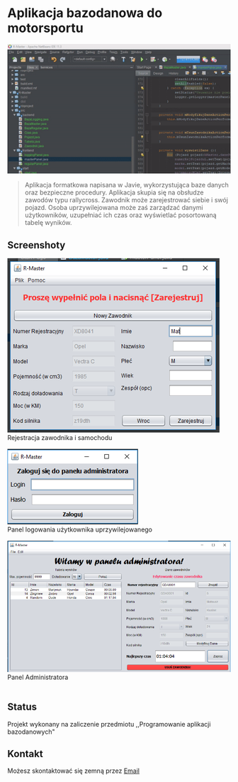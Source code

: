 
# Aplikacja bazodanowa do motorsportu
![Działanie](./screenshots/dzialanie.gif)
> Aplikacja formatkowa napisana w Javie, wykorzystująca baze danych oraz bezpieczne procedury. Aplikacja skupia się na obsłudze zawodów typu rallycross. Zawodnik może zarejestrować siebie i swój pojazd. Osoba uprzywilejowana może zaś zarządzać danymi użytkowników, uzupełniać ich czas oraz wyświetlać posortowaną tabelę wyników.

## Screenshoty
![Panel Rejestraci](./screenshots/rejestracja.png)</br>
Rejestracja zawodnika i samochodu
</br></br>
![Panel Logowania](./screenshots/logowanie.png)</br>
Panel logowania użytkownika uprzywilejowanego
</br></br>
![Panel Rejestraci](./screenshots/panel.png)</br>
Panel Administratora
</br></br>
## Status
Projekt wykonany na zaliczenie przedmiotu ,,Programowanie aplikacji bazodanowych"
## Kontakt
Możesz skontaktować się zemną przez [Email](timax2@wp.pl)
